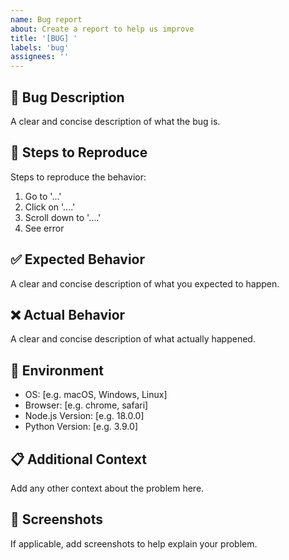 ```yaml
---
name: Bug report
about: Create a report to help us improve
title: '[BUG] '
labels: 'bug'
assignees: ''
---
```


## 🐛 Bug Description
A clear and concise description of what the bug is.

## 🔄 Steps to Reproduce
Steps to reproduce the behavior:
1. Go to '...'
2. Click on '....'
3. Scroll down to '....'
4. See error

## ✅ Expected Behavior
A clear and concise description of what you expected to happen.

## ❌ Actual Behavior
A clear and concise description of what actually happened.

## 📱 Environment
- OS: [e.g. macOS, Windows, Linux]
- Browser: [e.g. chrome, safari]
- Node.js Version: [e.g. 18.0.0]
- Python Version: [e.g. 3.9.0]

## 📋 Additional Context
Add any other context about the problem here.

## 📸 Screenshots
If applicable, add screenshots to help explain your problem.